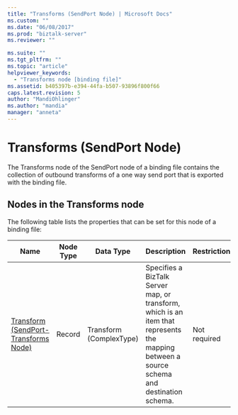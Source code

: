```yaml
---
title: "Transforms (SendPort Node) | Microsoft Docs"
ms.custom: ""
ms.date: "06/08/2017"
ms.prod: "biztalk-server"
ms.reviewer: ""

ms.suite: ""
ms.tgt_pltfrm: ""
ms.topic: "article"
helpviewer_keywords: 
  - "Transforms node [binding file]"
ms.assetid: b405397b-e394-44fa-b507-93896f800f66
caps.latest.revision: 5
author: "MandiOhlinger"
ms.author: "mandia"
manager: "anneta"
---
```

# Transforms (SendPort Node)
The Transforms node of the SendPort node of a binding file contains the collection of outbound transforms of a one way send port that is exported with the binding file.  

## Nodes in the Transforms node  
 The following table lists the properties that can be set for this node of a binding file:  


|                                 <strong>Name</strong>                                 | <strong>Node Type</strong> | <strong>Data Type</strong> |                                                        <strong>Description</strong>                                                        | <strong>Restrictions</strong> | <strong>Comments</strong> |
|---------------------------------------------------------------------------------------|----------------------------|----------------------------|--------------------------------------------------------------------------------------------------------------------------------------------|-------------------------------|---------------------------|
| [Transform (SendPort-Transforms Node)](../core/transform-sendport-transforms-node.md) |           Record           |  Transform (ComplexType)   | Specifies a BizTalk Server map, or transform, which is an item that represents the mapping between a source schema and destination schema. |         Not required          |    Default value: none    |

